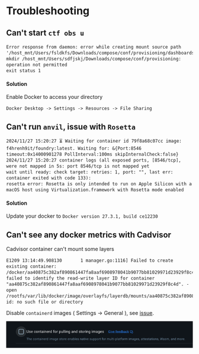 # Troubleshooting

## Can't start `ctf obs u`
```
Error response from daemon: error while creating mount source path '/host_mnt/Users/fsldkfs/Downloads/compose/conf/provisioning/dashboards/cadvisor/cadvisor.json': mkdir /host_mnt/Users/sdfjskj/Downloads/compose/conf/provisioning: operation not permitted
exit status 1
```

#### Solution
Enable Docker to access your directory
```
Docker Desktop -> Settings -> Resources -> File Sharing
```


## Can't run `anvil`, issue with `Rosetta`
```
2024/11/27 15:20:27 ⏳ Waiting for container id 79f8a68c07cc image: f4hrenh9it/foundry:latest. Waiting for: &{Port:8546 timeout:0x14000901278 PollInterval:100ms skipInternalCheck:false}
2024/11/27 15:20:27 container logs (all exposed ports, [8546/tcp], were not mapped in 5s: port 8546/tcp is not mapped yet
wait until ready: check target: retries: 1, port: "", last err: container exited with code 133):
rosetta error: Rosetta is only intended to run on Apple Silicon with a macOS host using Virtualization.framework with Rosetta mode enabled
```
#### Solution

Update your docker to `Docker version 27.3.1, build ce12230`

## Can't see any docker metrics with Cadvisor

Cadvisor container can't mount some layers
```
E1209 13:14:49.908130       1 manager.go:1116] Failed to create existing container: /docker/aa40875c382af890861447fa8aaf6908978041b9077bb81029971d23929f8c4d: failed to identify the read-write layer ID for container "aa40875c382af890861447fa8aaf6908978041b9077bb81029971d23929f8c4d". - open /rootfs/var/lib/docker/image/overlayfs/layerdb/mounts/aa40875c382af890861447fa8aaf6908978041b9077bb81029971d23929f8c4d/mount-id: no such file or directory
```

Disable `containerd` images ( Settings -> General ), see [issue](https://github.com/google/cadvisor/pull/3569).

![img.png](img.png)
